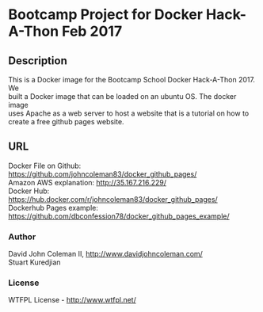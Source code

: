 # Bootcamp Project for Docker Hack-A-Thon Feb 2017

## Description
This is a Docker image for the Bootcamp School Docker Hack-A-Thon 2017.  We  
built a Docker image that can be loaded on an ubuntu OS.  The docker image  
uses Apache as a web server to host a website that is a tutorial on how to  
create a free github pages website.  

## URL

Docker File on Github: https://github.com/johncoleman83/docker_github_pages/  
Amazon AWS explanation: http://35.167.216.229/  
Docker Hub: https://hub.docker.com/r/johncoleman83/docker_github_pages/  
Dockerhub Pages example: https://github.com/dbconfession78/docker_github_pages_example/  

### Author

David John Coleman II, http://www.davidjohncoleman.com/  
Stuart Kuredjian  

### License

WTFPL License - http://www.wtfpl.net/
